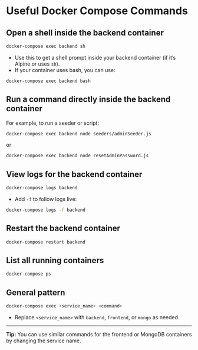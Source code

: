 # Useful Docker Compose Commands

## Open a shell inside the backend container
```sh
docker-compose exec backend sh
```
- Use this to get a shell prompt inside your backend container (if it’s Alpine or uses `sh`).
- If your container uses bash, you can use:
```sh
docker-compose exec backend bash
```

## Run a command directly inside the backend container
For example, to run a seeder or script:
```sh
docker-compose exec backend node seeders/adminSeeder.js
```
or
```sh
docker-compose exec backend node resetAdminPassword.js
```

## View logs for the backend container
```sh
docker-compose logs backend
```
- Add `-f` to follow logs live:
```sh
docker-compose logs -f backend
```

## Restart the backend container
```sh
docker-compose restart backend
```

## List all running containers
```sh
docker-compose ps
```

## General pattern
```sh
docker-compose exec <service_name> <command>
```
- Replace `<service_name>` with `backend`, `frontend`, or `mongo` as needed.

---

**Tip:** You can use similar commands for the frontend or MongoDB containers by changing the service name. 